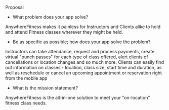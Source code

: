 Proposal

- What problem does your app solve?

AnywhereFitness makes it painless for Instructors and Clients alike to hold and attend Fitness classes wherever they might be held.

- Be as specific as possible; how does your app solve the problem?

Instructors can take attendance, request and process payments, create virtual "punch passes" for each type of class offered, alert clients of cancellations or location changes and so much more. Clients can easily find out information on classes - location, class size, start time and duration, as well as reschedule or cancel an upcoming appointment or reservation right from the mobile app

- What is the mission statement?

AnywhereFitness is the all-in-one solution to meet your "on-location" fitness class needs.
